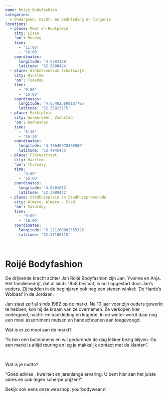```yaml
---
name: Roijé Bodyfashion
categories:
  - Ondergoed, nacht- en badkleding en lingerie
locations:
  - place: Meer en Houtplein
    city: Lisse
    'on': Monday
    time:
      - '11:00'
      - '16:00'
    coordinates:
      longitude: '4.5583126'
      latitude: '52.2608424'
  - place: Winkelcentrum Schalkwijk
    city: Haarlem
    'on': Tuesday
    time:
      - '9:00'
      - '16:00'
    coordinates:
      longitude: '4.654025609187795'
      latitude: '52.35823275'
  - place: Marktplein
    city: Wormerveer, Zaanstad
    'on': Wednesday
    time:
      - '8:30'
      - '16:30'
    coordinates:
      longitude: '4.78640970368568'
      latitude: '52.4945435'
  - place: Floresstraat
    city: Haarlem
    'on': Thursday
    time:
      - '9:00'
      - '16:00'
    coordinates:
      longitude: '4.6501612'
      latitude: '52.3980422'
  - place: Stadhuisplein en Stadhuispromenade
    city: Almere, Almere - Stad
    'on': Saturday
    time:
      - '9:00'
      - '16:00'
    coordinates:
      longitude: '5.221268882535325'
      latitude: '52.37106115'

---
```


# Roijé Bodyfashion

De drijvende kracht achter Jan Roijé Bodyfashion zijn Jan, Yvonne en Anja. Het familiebedrijf, dat al sinds 1958 bestaat, is ooit opgestart door Jan’s ouders. Zij hadden in de beginjaren ook nog een stenen winkel: ‘De Harde’s Wolbaal’ in de Jordaan. 

Jan staat zelf al sinds 1982 op de markt. Na 10 jaar voor zijn ouders gewerkt te hebben, kon hij de kraam van ze overnemen. Ze verkopen hier ondergoed, nacht- en badkleding en lingerie. In de winter wordt daar nog een mooi assortiment mutsen en handschoenen aan toegevoegd.

Wat is er zo mooi aan de markt?

“Ik ben een buitenmens en wil gedurende de dag lekker bezig blijven. Op een markt is altijd reuring en leg je makkelijk contact met de klanten”.

 

Wat is je motto?

“Goed advies , kwaliteit en jarenlange ervaring. U bent hier aan het juiste adres en ook tegen scherpe prijzen!”

Bekijk ook eens onze webshop: yourbodywear.nl